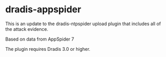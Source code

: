 # dradis-appspider
This is an update to the dradis-ntpspider upload plugin that includes all of the attack evidence.

Based on data from AppSpider 7

The plugin requires Dradis 3.0 or higher.